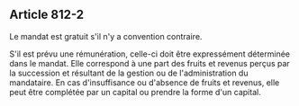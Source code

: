 Article 812-2
----
Le mandat est gratuit s'il n'y a convention contraire.

S'il est prévu une rémunération, celle-ci doit être expressément déterminée dans
le mandat. Elle correspond à une part des fruits et revenus perçus par la
succession et résultant de la gestion ou de l'administration du mandataire. En
cas d'insuffisance ou d'absence de fruits et revenus, elle peut être complétée
par un capital ou prendre la forme d'un capital.

